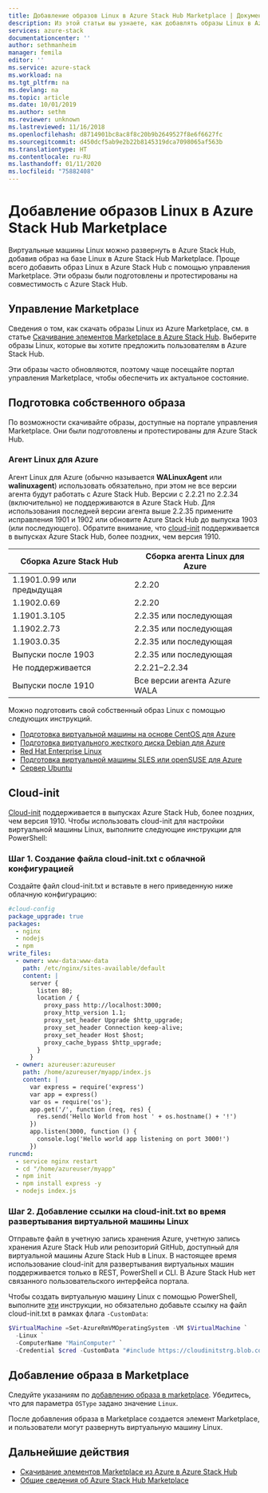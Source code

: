 ```yaml
---
title: Добавление образов Linux в Azure Stack Hub Marketplace | Документация Майкрософт
description: Из этой статьи вы узнаете, как добавлять образы Linux в Azure Stack Hub Marketplace.
services: azure-stack
documentationcenter: ''
author: sethmanheim
manager: femila
editor: ''
ms.service: azure-stack
ms.workload: na
ms.tgt_pltfrm: na
ms.devlang: na
ms.topic: article
ms.date: 10/01/2019
ms.author: sethm
ms.reviewer: unknown
ms.lastreviewed: 11/16/2018
ms.openlocfilehash: d8714901bc8ac8f8c20b9b2649527f8e6f6627fc
ms.sourcegitcommit: d450dcf5ab9e2b22b8145319dca7098065af563b
ms.translationtype: HT
ms.contentlocale: ru-RU
ms.lasthandoff: 01/11/2020
ms.locfileid: "75882408"
---
```

# <a name="add-linux-images-to-azure-stack-hub-marketplace"></a>Добавление образов Linux в Azure Stack Hub Marketplace

Виртуальные машины Linux можно развернуть в Azure Stack Hub, добавив образ на базе Linux в Azure Stack Hub Marketplace. Проще всего добавить образ Linux в Azure Stack Hub с помощью управления Marketplace. Эти образы были подготовлены и протестированы на совместимость с Azure Stack Hub.

## <a name="marketplace-management"></a>Управление Marketplace

Сведения о том, как скачать образы Linux из Azure Marketplace, см. в статье [Скачивание элементов Marketplace в Azure Stack Hub](azure-stack-download-azure-marketplace-item.md). Выберите образы Linux, которые вы хотите предложить пользователям в Azure Stack Hub.

Эти образы часто обновляются, поэтому чаще посещайте портал управления Marketplace, чтобы обеспечить их актуальное состояние.

## <a name="prepare-your-own-image"></a>Подготовка собственного образа

По возможности скачивайте образы, доступные на портале управления Marketplace. Они были подготовлены и протестированы для Azure Stack Hub.

### <a name="azure-linux-agent"></a>Агент Linux для Azure

Агент Linux для Azure (обычно называется **WALinuxAgent** или **walinuxagent**) использовать обязательно, при этом не все версии агента будут работать с Azure Stack Hub. Версии с 2.2.21 по 2.2.34 (включительно) не поддерживаются в Azure Stack Hub. Для использования последней версии агента выше 2.2.35 примените исправления 1901 и 1902 или обновите Azure Stack Hub до выпуска 1903 (или последующего). Обратите внимание, что [cloud-init](https://cloud-init.io/) поддерживается в выпусках Azure Stack Hub, более поздних, чем версия 1910.

| Сборка Azure Stack Hub | Сборка агента Linux для Azure |
| ------------- | ------------- |
| 1.1901.0.99 или предыдущая | 2.2.20 |
| 1.1902.0.69  | 2.2.20  |
|  1.1901.3.105   | 2.2.35 или последующая |
| 1.1902.2.73  | 2.2.35 или последующая |
| 1.1903.0.35  | 2.2.35 или последующая |
| Выпуски после 1903 | 2.2.35 или последующая |
| Не поддерживается | 2.2.21–2.2.34 |
| Выпуски после 1910 | Все версии агента Azure WALA|

Можно подготовить свой собственный образ Linux с помощью следующих инструкций.

* [Подготовка виртуальной машины на основе CentOS для Azure](/azure/virtual-machines/linux/create-upload-centos?toc=%2fazure%2fvirtual-machines%2flinux%2ftoc.json)
* [Подготовка виртуального жесткого диска Debian для Azure](/azure/virtual-machines/linux/debian-create-upload-vhd?toc=%2fazure%2fvirtual-machines%2flinux%2ftoc.json)
* [Red Hat Enterprise Linux](azure-stack-redhat-create-upload-vhd.md)
* [Подготовка виртуальной машины SLES или openSUSE для Azure](/azure/virtual-machines/linux/suse-create-upload-vhd?toc=%2fazure%2fvirtual-machines%2flinux%2ftoc.json)
* [Сервер Ubuntu](/azure/virtual-machines/linux/create-upload-ubuntu?toc=%2fazure%2fvirtual-machines%2flinux%2ftoc.json)

## <a name="cloud-init"></a>Cloud-init

[Cloud-init](https://cloud-init.io/) поддерживается в выпусках Azure Stack Hub, более поздних, чем версия 1910. Чтобы использовать cloud-init для настройки виртуальной машины Linux, выполните следующие инструкции для PowerShell: 

### <a name="step-1-create-a-cloud-inittxt-file-with-your-cloud-config"></a>Шаг 1. Создание файла cloud-init.txt с облачной конфигурацией

Создайте файл cloud-init.txt и вставьте в него приведенную ниже облачную конфигурацию:

```yaml
#cloud-config
package_upgrade: true
packages:
  - nginx
  - nodejs
  - npm
write_files:
  - owner: www-data:www-data
    path: /etc/nginx/sites-available/default
    content: |
      server {
        listen 80;
        location / {
          proxy_pass http://localhost:3000;
          proxy_http_version 1.1;
          proxy_set_header Upgrade $http_upgrade;
          proxy_set_header Connection keep-alive;
          proxy_set_header Host $host;
          proxy_cache_bypass $http_upgrade;
        }
      }
  - owner: azureuser:azureuser
    path: /home/azureuser/myapp/index.js
    content: |
      var express = require('express')
      var app = express()
      var os = require('os');
      app.get('/', function (req, res) {
        res.send('Hello World from host ' + os.hostname() + '!')
      })
      app.listen(3000, function () {
        console.log('Hello world app listening on port 3000!')
      })
runcmd:
  - service nginx restart
  - cd "/home/azureuser/myapp"
  - npm init
  - npm install express -y
  - nodejs index.js
  ```
  
### <a name="step-2-reference-the-cloud-inittxt-during-the-linux-vm-deployment"></a>Шаг 2. Добавление ссылки на cloud-init.txt во время развертывания виртуальной машины Linux

Отправьте файл в учетную запись хранения Azure, учетную запись хранения Azure Stack Hub или репозиторий GitHub, доступный для виртуальной машины Azure Stack Hub в Linux.
В настоящее время использование cloud-init для развертывания виртуальных машин поддерживается только в REST, PowerShell и CLI. В Azure Stack Hub нет связанного пользовательского интерфейса портала.

Чтобы создать виртуальную машину Linux с помощью PowerShell, выполните [эти](../user/azure-stack-quick-create-vm-linux-powershell.md) инструкции, но обязательно добавьте ссылку на файл cloud-init.txt в рамках флага `-CustomData`:

```powershell
$VirtualMachine =Set-AzureRmVMOperatingSystem -VM $VirtualMachine `
  -Linux `
  -ComputerName "MainComputer" `
  -Credential $cred -CustomData "#include https://cloudinitstrg.blob.core.windows.net/strg/cloud-init.txt"
```

## <a name="add-your-image-to-marketplace"></a>Добавление образа в Marketplace

Следуйте указаниям по [добавлению образа в marketplace](azure-stack-add-vm-image.md). Убедитесь, что для параметра `OSType` задано значение `Linux`.

После добавления образа в Marketplace создается элемент Marketplace, и пользователи могут развернуть виртуальную машину Linux.

## <a name="next-steps"></a>Дальнейшие действия

* [Скачивание элементов Marketplace из Azure в Azure Stack Hub](azure-stack-download-azure-marketplace-item.md)
* [Общие сведения об Azure Stack Hub Marketplace](azure-stack-marketplace.md)

